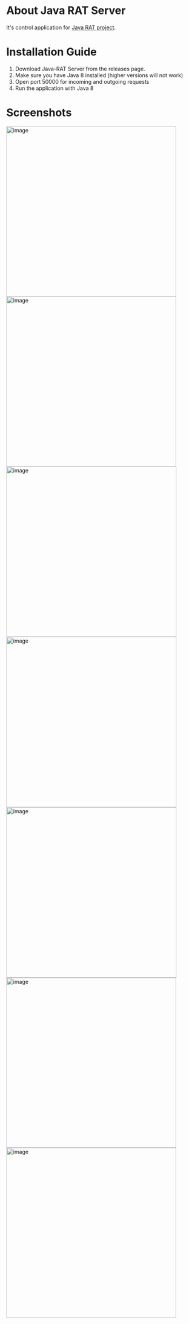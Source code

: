 # About Java RAT Server
It's control application for [Java RAT project](https://github.com/Electronprod/Java-RAT).
# Installation Guide
1. Download Java-RAT Server from the releases page.
2. Make sure you have Java 8 installed (higher versions will not work)
3. Open port 50000 for incoming and outgoing requests
4. Run the application with Java 8

# Screenshots
<img width="448" alt="image" src="https://github.com/Electronprod/Java-RAT-Server/assets/80621922/4c1a50e9-9e37-4bca-a037-6f691047bffd">
<img width="448" alt="image" src="https://github.com/Electronprod/Java-RAT-Server/assets/80621922/5ab9bb1d-abc5-46c5-beaa-a40d314b252e">
<img width="449" alt="image" src="https://github.com/Electronprod/Java-RAT-Server/assets/80621922/c45e3228-6c3c-4014-b40b-a1c8cdbff781">
<img width="449" alt="image" src="https://github.com/Electronprod/Java-RAT-Server/assets/80621922/3a497676-c52c-4f88-aed1-220a5ca177e3">
<img width="449" alt="image" src="https://github.com/Electronprod/Java-RAT-Server/assets/80621922/7df47e59-3334-490e-a06b-ad7f9939796b">
<img width="448" alt="image" src="https://github.com/Electronprod/Java-RAT-Server/assets/80621922/193e748d-ed30-40ad-a0e5-f9f033d329d4">
<img width="448" alt="image" src="https://github.com/Electronprod/Java-RAT-Server/assets/80621922/d340eb4a-ca43-4b57-a192-5836632e6b78">
